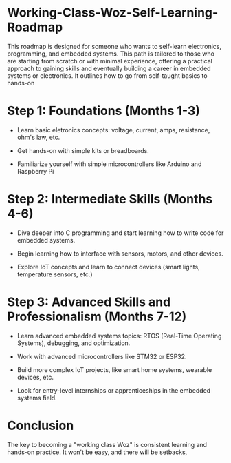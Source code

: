 # Working-Class-Woz-Self-Learning-Roadmap
This roadmap is designed for someone who wants to self-learn electronics, programming, and embedded systems. This path is tailored to those who are
starting from scratch or with minimal experience, offering a practical approach to gaining skills and
eventually building a career in embedded systems or electronics. It outlines how to go from self-taught basics to hands-on


# Step 1: Foundations (Months 1-3)

- Learn basic eletronics concepts: voltage, current, amps, resistance, ohm's law, etc.

- Get hands-on with simple kits or breadboards.

- Familiarize yourself with simple microcontrollers like Arduino and Raspberry Pi
 
# Step 2: Intermediate Skills (Months 4-6)

- Dive deeper into C programming and start learning how to write code for embedded systems.

- Begin learning how to interface with sensors, motors, and other devices.

- Explore IoT concepts and learn to connect devices (smart lights, temperature sensors, etc.)

# Step 3: Advanced Skills and Professionalism (Months 7-12)

- Learn advanced embedded systems topics: RTOS (Real-Time Operating Systems), debugging, and optimization.

- Work with advanced microcontrollers like STM32 or ESP32.

- Build more complex IoT projects, like smart home systems, wearable devices, etc.

- Look for entry-level internships or apprenticeships in the embedded systems field.

# Conclusion

The key to becoming a "working class Woz" is consistent learning and hands-on practice. It won't be
easy, and there will be setbacks,
